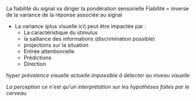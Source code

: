 La fiabilité du signal va diriger la pondération sensorielle
Fiabilité = inverse de la variance de la réponse associée au signal

- La variance (plus visuelle ici) peut être impactée par : 
	- La caractéristique du stimulus
	- la saillance des informations (discrimination possible)
	- projections sur la situation
	- Entrée attentionnelle
	- Prédictions
	- Direction 


*hyper prévalence visuelle actuelle impossible à détecter au niveau visuelle*

*La perception ce n'est qu'un interprétation sur les hypothèses faites par le cerveau*
